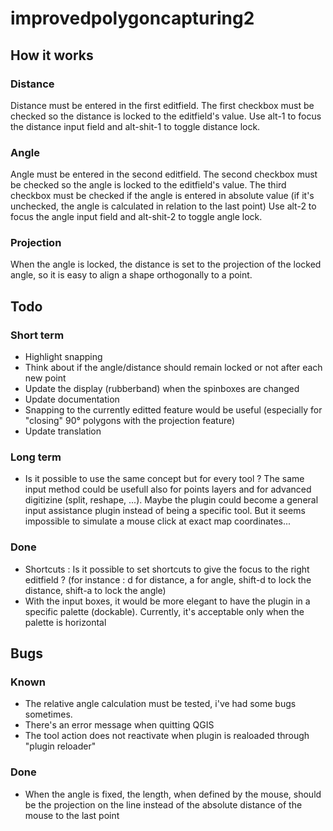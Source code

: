 # improvedpolygoncapturing2 #


## How it works ##

### Distance ###
Distance must be entered in the first editfield. The first checkbox must be checked so the distance is locked to the editfield's value.
Use alt-1 to focus the distance input field and alt-shit-1 to toggle distance lock.

### Angle ###
Angle must be entered in the second editfield. The second checkbox must be checked so the angle is locked to the editfield's value.
The third checkbox must be checked if the angle is entered in absolute value (if it's unchecked, the angle is calculated in relation to the last point)
Use alt-2 to focus the angle input field and alt-shit-2 to toggle angle lock.

### Projection ###
When the angle is locked, the distance is set to the projection of the locked angle, so it is easy to align a shape orthogonally to a point.


## Todo ##

### Short term ###
- Highlight snapping
- Think about if the angle/distance should remain locked or not after each new point
- Update the display (rubberband) when the spinboxes are changed
- Update documentation
- Snapping to the currently editted feature would be useful (especially for "closing" 90° polygons with the projection feature)
- Update translation

### Long term ###
- Is it possible to use the same concept but for every tool ? The same input method could be usefull also for points layers and for advanced digitizine (split, reshape, ...). Maybe the plugin could become a general input assistance plugin instead of being a specific tool. But it seems impossible to simulate a mouse click at exact map coordinates...

### Done ###
- Shortcuts : Is it possible to set shortcuts to give the focus to the right editfield ? (for instance : d for distance, a for angle, shift-d to lock the distance, shift-a to lock the angle)
- With the input boxes, it would be more elegant to have the plugin in a specific palette (dockable). Currently, it's acceptable only when the palette is horizontal


## Bugs ##

### Known ###
- The relative angle calculation must be tested, i've had some bugs sometimes.
- There's an error message when quitting QGIS
- The tool action does not reactivate when plugin is realoaded through "plugin reloader"

### Done ###
- When the angle is fixed, the length, when defined by the mouse, should be the projection on the line instead of the absolute distance of the mouse to the last point
